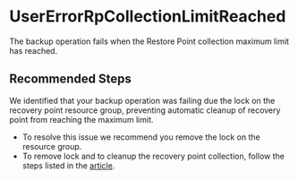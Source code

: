 <properties
	pageTitle="usererrorrpcollectionlimitreached"
	description="usererrorrpcollectionlimitreached"
	infoBubbleText="The Restore Point collection maximum limit has reached. See details on the right"
	service="microsoft.recoveryservices"
	resource="backup"
	authors="srinathv"
	articleId="azurebackup-crc-usererrorrpcollectionlimitreached"
	diagnosticScenario="azurebackup-crc-usererrorrpcollectionlimitreached"
	selfHelpType="diagnostics"
	supportTopicIds="32553276,32553277"
	productPesIds="15207"
	cloudEnvironments="public"
/>

# UserErrorRpCollectionLimitReached
<!--issueDescription-->
The backup operation fails when the Restore Point collection maximum limit has reached.
<!--/issueDescription-->

## **Recommended Steps**
We identified that your backup operation was failing due the lock on the recovery point resource group, preventing automatic cleanup of recovery point from reaching the maximum limit.

* To resolve this issue we recommend you remove the lock on the resource group.<br>
* To remove lock and to cleanup the recovery point collection, follow the steps listed in the [article](https://docs.microsoft.com/azure/backup/backup-azure-troubleshoot-vm-backup-fails-snapshot-timeout#usererrorrpcollectionlimitreached---the-restore-point-collection-max-limit-has-reached).
